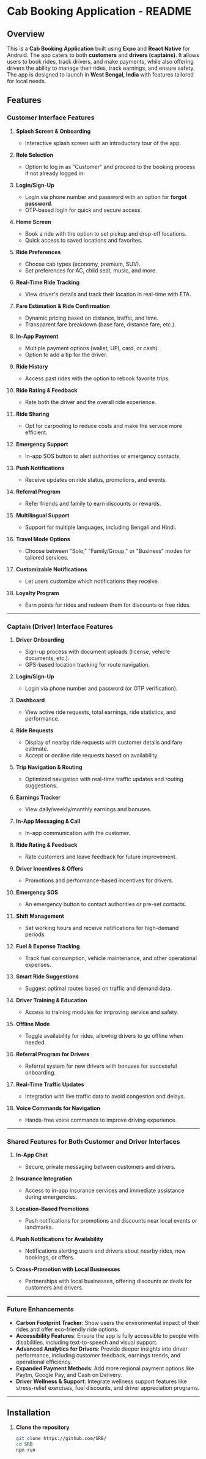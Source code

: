 # Cab Booking Application - README

## Overview

This is a **Cab Booking Application** built using **Expo** and **React Native** for Android. The app caters to both **customers** and **drivers (captains)**. It allows users to book rides, track drivers, and make payments, while also offering drivers the ability to manage their rides, track earnings, and ensure safety. The app is designed to launch in **West Bengal, India** with features tailored for local needs.

## Features

### Customer Interface Features

1. **Splash Screen & Onboarding**
   - Interactive splash screen with an introductory tour of the app.

2. **Role Selection**
   - Option to log in as "Customer" and proceed to the booking process if not already logged in.

3. **Login/Sign-Up**
   - Login via phone number and password with an option for **forgot password**.
   - OTP-based login for quick and secure access.

4. **Home Screen**
   - Book a ride with the option to set pickup and drop-off locations.
   - Quick access to saved locations and favorites.

5. **Ride Preferences**
   - Choose cab types (economy, premium, SUV).
   - Set preferences for AC, child seat, music, and more.

6. **Real-Time Ride Tracking**
   - View driver's details and track their location in real-time with ETA.

7. **Fare Estimation & Ride Confirmation**
   - Dynamic pricing based on distance, traffic, and time.
   - Transparent fare breakdown (base fare, distance fare, etc.).

8. **In-App Payment**
   - Multiple payment options (wallet, UPI, card, or cash).
   - Option to add a tip for the driver.

9. **Ride History**
   - Access past rides with the option to rebook favorite trips.

10. **Ride Rating & Feedback**
    - Rate both the driver and the overall ride experience.

11. **Ride Sharing**
    - Opt for carpooling to reduce costs and make the service more efficient.

12. **Emergency Support**
    - In-app SOS button to alert authorities or emergency contacts.

13. **Push Notifications**
    - Receive updates on ride status, promotions, and events.

14. **Referral Program**
    - Refer friends and family to earn discounts or rewards.

15. **Multilingual Support**
    - Support for multiple languages, including Bengali and Hindi.

16. **Travel Mode Options**
    - Choose between "Solo," "Family/Group," or "Business" modes for tailored services.

17. **Customizable Notifications**
    - Let users customize which notifications they receive.

18. **Loyalty Program**
    - Earn points for rides and redeem them for discounts or free rides.

---

### Captain (Driver) Interface Features

1. **Driver Onboarding**
   - Sign-up process with document uploads (license, vehicle documents, etc.).
   - GPS-based location tracking for route navigation.

2. **Login/Sign-Up**
   - Login via phone number and password (or OTP verification).

3. **Dashboard**
   - View active ride requests, total earnings, ride statistics, and performance.

4. **Ride Requests**
   - Display of nearby ride requests with customer details and fare estimate.
   - Accept or decline ride requests based on availability.

5. **Trip Navigation & Routing**
   - Optimized navigation with real-time traffic updates and routing suggestions.

6. **Earnings Tracker**
   - View daily/weekly/monthly earnings and bonuses.

7. **In-App Messaging & Call**
   - In-app communication with the customer.

8. **Ride Rating & Feedback**
   - Rate customers and leave feedback for future improvement.

9. **Driver Incentives & Offers**
   - Promotions and performance-based incentives for drivers.

10. **Emergency SOS**
    - An emergency button to contact authorities or pre-set contacts.

11. **Shift Management**
    - Set working hours and receive notifications for high-demand periods.

12. **Fuel & Expense Tracking**
    - Track fuel consumption, vehicle maintenance, and other operational expenses.

13. **Smart Ride Suggestions**
    - Suggest optimal routes based on traffic and demand data.

14. **Driver Training & Education**
    - Access to training modules for improving service and safety.

15. **Offline Mode**
    - Toggle availability for rides, allowing drivers to go offline when needed.

16. **Referral Program for Drivers**
    - Referral system for new drivers with bonuses for successful onboarding.

17. **Real-Time Traffic Updates**
    - Integration with live traffic data to avoid congestion and delays.

18. **Voice Commands for Navigation**
    - Hands-free voice commands to improve driving experience.

---

### Shared Features for Both Customer and Driver Interfaces

1. **In-App Chat**
   - Secure, private messaging between customers and drivers.

2. **Insurance Integration**
   - Access to in-app insurance services and immediate assistance during emergencies.

3. **Location-Based Promotions**
   - Push notifications for promotions and discounts near local events or landmarks.

4. **Push Notifications for Availability**
   - Notifications alerting users and drivers about nearby rides, new bookings, or offers.

5. **Cross-Promotion with Local Businesses**
   - Partnerships with local businesses, offering discounts or deals for customers and drivers.

---

### Future Enhancements

- **Carbon Footprint Tracker**: Show users the environmental impact of their rides and offer eco-friendly ride options.
- **Accessibility Features**: Ensure the app is fully accessible to people with disabilities, including text-to-speech and visual support.
- **Advanced Analytics for Drivers**: Provide deeper insights into driver performance, including customer feedback, earnings trends, and operational efficiency.
- **Expanded Payment Methods**: Add more regional payment options like Paytm, Google Pay, and Cash on Delivery.
- **Driver Wellness & Support**: Integrate wellness support features like stress-relief exercises, fuel discounts, and driver appreciation programs.

---

## Installation

1. **Clone the repository**
   ```bash
   git clone https://github.com/SRB/
   cd SRB
   npm run
